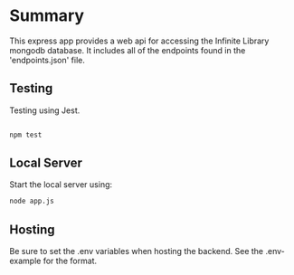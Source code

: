 # Summary

This express app provides a web api for accessing the Infinite Library mongodb database. It includes all of the endpoints found in the 'endpoints.json' file.

## Testing

Testing using Jest.

```bash

npm test
```

## Local Server

Start the local server using:

```bash
node app.js
```

## Hosting

Be sure to set the .env variables when hosting the backend. See the .env-example for the format.
